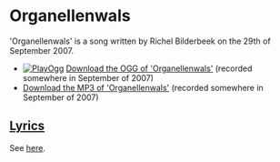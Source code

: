 # Organellenwals

'Organellenwals' is a song written by Richel Bilderbeek
on the 29th of September 2007.

- [![PlayOgg](http://static.fsf.org/playogg/Play_ogg_80x15.png "I support PlayOgg!")](http://playogg.org)
  [Download the OGG of 'Organellenwals'](http://www.richelbilderbeek.nl/CD07_Organellenwals.ogg)
  (recorded somewhere in September of 2007)
- [Download the MP3 of 'Organellenwals'](http://www.richelbilderbeek.nl/CD07_Organellenwals.mp3)
  (recorded somewhere in September of 2007)

## [Lyrics](50_organellenwals.txt)

See [here](50_organellenwals.txt).
